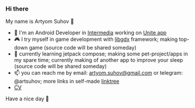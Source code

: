 ### Hi there
My name is Artyom Suhov 🐸
- 👷 I'm an Android Developer in [Intermedia](https://intermedia.co.uk/) working on [Unite app](https://play.google.com/store/apps/datasafety?id=net.intermedia.mobile_callscape)
- 🎮 I try myself in game development with [libgdx](https://libgdx.com/) framework; making top-down game (source code will be shared someday)
- 🌱 currently learning jetpack compose; making some pet-project/apps in my spare time; currently making of another app to improve your sleep (source code will be shared someday)
- 📫 you can reach me by email: artyom.suhov@gmail.com or telegram: @artsuhov; more links in self-made [linktree](https://artsuhov.github.io/links)
- [CV](https://artsuhov.github.io)

Have a nice day 🌴
